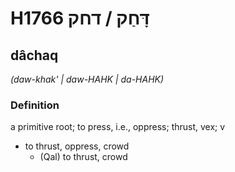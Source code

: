# H1766 דָּחַק / דחק

## dâchaq

_(daw-khak' | daw-HAHK | da-HAHK)_

### Definition

a primitive root; to press, i.e., oppress; thrust, vex; v

- to thrust, oppress, crowd
  - (Qal) to thrust, crowd
